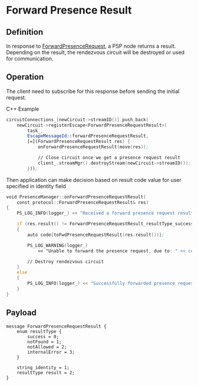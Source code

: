 # Forward Presence Result

## Definition

In response to [ForwardPresenceRequest](forwardpresence.md), a PSP node returns a result. Depending on the result, the rendezvous circuit will be destroyed or used for communication.

## Operation

The client need to subscribe for this response before sending the initial request.

C++ Example
```asm
circuitConnections_[newCircuit->streamID()].push_back(
    newCircuit->registerEscape<ForwardPresenceRequestResult>(
        task_,
        EscapeMessageId::forwardPresenceRequestResult,
        [=](ForwardPresenceRequestResult res) {
            onForwardPresenceRequestResult(move(res));

            // Close circuit once we get a presence request result
            client_.streamMgr().destroyStream(newCircuit->streamID());
        }));        
```
Then application can make decision based on result code value for user specified in identity field 
```asm
void PresenceManager::onForwardPresenceRequestResult(
    const protocol::ForwardPresenceRequestResult& res)
{
    PS_LOG_INFO(logger_) << "Received a forward presence request result.";

    if (res.result() != ForwardPresenceRequestResult_resultType_success)
    {
        auto code{toFwdPresenceRequestResult(res.result())};

        PS_LOG_WARNING(logger_)
            << "Unable to forward the presence request, due to: " << code;

        // Destroy rendezvous circuit
    }
    else
    {
        PS_LOG_INFO(logger_) << "Successfully forwarded presence request";
    }
}

```

## Payload

```
message ForwardPresenceRequestResult {
    enum resultType {
        success = 0;
        notFound = 1;
        notAllowed = 2;
        internalError = 3;
    }

    string identity = 1;
    resultType result = 2;
}
```